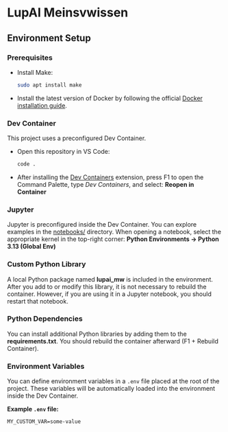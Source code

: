 # LupAI Meinsvwissen

## Environment Setup

### Prerequisites

-   Install Make:

    ```bash
    sudo apt install make
    ```

-   Install the latest version of Docker by following the official [Docker installation guide](https://docs.docker.com/engine/install/ubuntu/).

### Dev Container

This project uses a preconfigured Dev Container.

-   Open this repository in VS Code:
    ```bash
    code .
    ```
-   After installing the [Dev Containers](https://marketplace.visualstudio.com/items?itemName=ms-vscode-remote.remote-containers) extension, press F1 to open the Command Palette, type _Dev Containers_, and select: **Reopen in Container**

### Jupyter

Jupyter is preconfigured inside the Dev Container.
You can explore examples in the [notebooks/](notebooks/) directory.
When opening a notebook, select the appropriate kernel in the top-right corner: **Python Environments -> Python 3.13 (Global Env)**

### Custom Python Library

A local Python package named **lupai_mw** is included in the environment. After you add to or modify this library, it is not necessary to rebuild the container. However, if you are using it in a Jupyter notebook, you should restart that notebook.

### Python Dependencies

You can install additional Python libraries by adding them to the **requirements.txt**. You should rebuild the container afterward (F1 + Rebuild Container).

### Environment Variables

You can define environment variables in a `.env` file placed at the root of the project. These variables will be automatically loaded into the environment inside the Dev Container.

**Example `.env` file:**

```env
MY_CUSTOM_VAR=some-value
```

